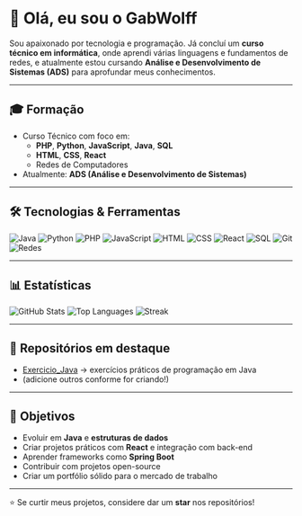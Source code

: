 # 👋 Olá, eu sou o GabWolff

Sou apaixonado por tecnologia e programação. Já concluí um **curso técnico em informática**, onde aprendi várias linguagens e fundamentos de redes, e atualmente estou cursando **Análise e Desenvolvimento de Sistemas (ADS)** para aprofundar meus conhecimentos.

---

## 🎓 Formação
- Curso Técnico com foco em:
  - **PHP**, **Python**, **JavaScript**, **Java**, **SQL**
  - **HTML**, **CSS**, **React**
  - Redes de Computadores
- Atualmente: **ADS (Análise e Desenvolvimento de Sistemas)**

---

## 🛠️ Tecnologias & Ferramentas
![Java](https://img.shields.io/badge/Java-ED8B00?logo=openjdk&logoColor=white)
![Python](https://img.shields.io/badge/Python-3776AB?logo=python&logoColor=white)
![PHP](https://img.shields.io/badge/PHP-777BB4?logo=php&logoColor=white)
![JavaScript](https://img.shields.io/badge/JavaScript-F7DF1E?logo=javascript&logoColor=black)
![HTML](https://img.shields.io/badge/HTML5-E34F26?logo=html5&logoColor=white)
![CSS](https://img.shields.io/badge/CSS3-1572B6?logo=css3&logoColor=white)
![React](https://img.shields.io/badge/React-20232A?logo=react&logoColor=61DAFB)
![SQL](https://img.shields.io/badge/SQL-4479A1?logo=databricks&logoColor=white)
![Git](https://img.shields.io/badge/Git-F05032?logo=git&logoColor=white)
![Redes](https://img.shields.io/badge/Networking-0078D7?logo=cisco&logoColor=white)

---

## 📊 Estatísticas
![GitHub Stats](https://github-readme-stats.vercel.app/api?username=GabWolff&show_icons=true&theme=tokyonight)
![Top Languages](https://github-readme-stats.vercel.app/api/top-langs/?username=GabWolff&layout=compact&theme=tokyonight)
![Streak](https://github-readme-streak-stats.herokuapp.com/?user=GabWolff&theme=tokyonight)

---

## 📌 Repositórios em destaque
- [Exercicio_Java](https://github.com/GabWolff/Exercicio_Java) → exercícios práticos de programação em Java
- (adicione outros conforme for criando!)

---

## 🚀 Objetivos
- Evoluir em **Java** e **estruturas de dados**
- Criar projetos práticos com **React** e integração com back-end
- Aprender frameworks como **Spring Boot**
- Contribuir com projetos open-source
- Criar um portfólio sólido para o mercado de trabalho

---

⭐ Se curtir meus projetos, considere dar um **star** nos repositórios!
